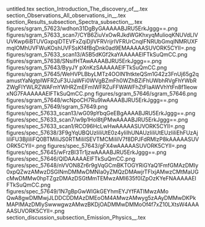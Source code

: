 untitled.tex
section_Introduction_The_discovery_of__.tex
section_Observations_All_observations_in__.tex
section_Results_subsection_Spectra_subsection__.tex
figures/sgram_57623/wdhon31DgByGAAAAABJRU5ErkJggg==.png
figures/sgram_57633_scan7/CYB6ZiuVxOwRJkdWGKhxyqMulioqKNUVdLlVUVKwp6iBTUVGxpqiDTEVFxZqiDjIVFRVrijrIVFRUrCnqIFNRUbGmqINMRUXFmqIOMhUVFWuKOshUVFSsKf4fBqDnk0ad9EMAAAAASUVORK5CYII=.png
figures/sgram_57633_scan13/A5B5dKGf2kaYAAAAAElFTkSuQmCC.png
figures/sgram_57638/SNsifHTAwAAAABJRU5ErkJggg==.png
figures/sgram_57643/ByyJY pXnKzSAAAAAElFTkSuQmCC.png
figures/sgram_57645/WeHVPLBbyLMTz4OOlN1htkteQSm1G42z3FnUj65g2qamustYaNgtpIWFRZuF3UJaWFi0WVgBZmFh0WZhBZiFhUWbhRVgFhYWbRZWgFlYWLRZWAFmYWHRZmEFmIWFRZuFFWAWFhZtFlaAWVhYtFn8f1leowxNG7FAAAAAAElFTkSuQmCC.png
figures/sgram_57646/sgram_57646.png
figures/sgram_57648/wcNpoCH7Ru9IwAAAABJRU5ErkJggg==.png
figures/sgram_57649/sgram_57649.png
figures/spec_57633_scan13/wG09pYbqGeEBgAAAABJRU5ErkJggg==.png
figures/spec_57633_scan7/w9p1Hol8tjPMwAAAABJRU5ErkJggg==.png
figures/spec_57633_scan1/RCO96HcLwHwAAAAASUVORK5CYII=.png
figures/spec_57638/3F9gYqUBQUzIiIiUtE0z4yIiIhUNAUzIiIiUtEUzIiIiEhFUzAjIiIiFU3BjIiIiFQ0BTMiIiJS0RTMiIiISEVTMCMiIiIV7f8DPJFdRMlzP8kAAAAASUVORK5CYII=.png
figures/spec_57643/gFX4wAAAAASUVORK5CYII=.png
figures/spec_57645/wFrzBI3Tr1jzwAAAABJRU5ErkJggg==.png
figures/spec_57646/QIDAAAAAElFTkSuQmCC.png
figures/spec_57648/nVVON8Zr6r9gVqGCmBKTOGYRiGYaQ1FmfGMAzDMIy0xpQZwzAMwzDSGlNmDMMwDMNIa0yZMQzDMAwjrTFlxjAMwzCMtMaUGcMwDMMw0hpTZgzDMAzDSGtMmTEMwzAMI635f0IZpOzKYeFNAAAAAElFTkSuQmCC.png
figures/spec_57649/1N7gBpGwWIGkGEYhmEYJYfFATIMwzAMo QwA8gwDMMwjJLDDCDDMAzDMEoOM4AMwzAMwyg5zAAyDMMwDKPkMAPIMAzDMIySwwwgwzAMwzBKDjOADMMwDMMoOf4f7xZ10LXtsW4AAAAASUVORK5CYII=.png
section_discussion_subsection_Emission_Physics__.tex
